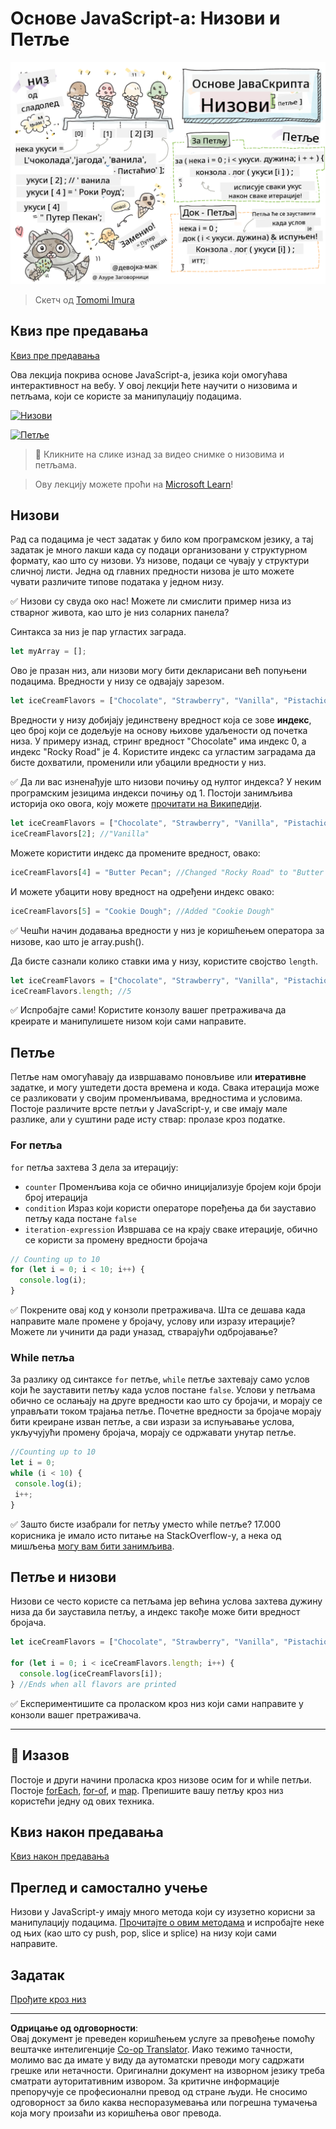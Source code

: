 <!--
CO_OP_TRANSLATOR_METADATA:
{
  "original_hash": "9029f96b0e034839c1799f4595e4bb66",
  "translation_date": "2025-08-29T12:16:20+00:00",
  "source_file": "2-js-basics/4-arrays-loops/README.md",
  "language_code": "sr"
}
-->
# Основе JavaScript-а: Низови и Петље

![Основе JavaScript-а - Низови](../../../../translated_images/webdev101-js-arrays.439d7528b8a294558d0e4302e448d193f8ad7495cc407539cc81f1afe904b470.sr.png)  
> Скетч од [Tomomi Imura](https://twitter.com/girlie_mac)

## Квиз пре предавања  
[Квиз пре предавања](https://ff-quizzes.netlify.app/web/quiz/13)

Ова лекција покрива основе JavaScript-а, језика који омогућава интерактивност на вебу. У овој лекцији ћете научити о низовима и петљама, који се користе за манипулацију подацима.

[![Низови](https://img.youtube.com/vi/1U4qTyq02Xw/0.jpg)](https://youtube.com/watch?v=1U4qTyq02Xw "Низови")

[![Петље](https://img.youtube.com/vi/Eeh7pxtTZ3k/0.jpg)](https://www.youtube.com/watch?v=Eeh7pxtTZ3k "Петље")

> 🎥 Кликните на слике изнад за видео снимке о низовима и петљама.

> Ову лекцију можете проћи на [Microsoft Learn](https://docs.microsoft.com/learn/modules/web-development-101-arrays/?WT.mc_id=academic-77807-sagibbon)!

## Низови

Рад са подацима је чест задатак у било ком програмском језику, а тај задатак је много лакши када су подаци организовани у структурном формату, као што су низови. Уз низове, подаци се чувају у структури сличној листи. Једна од главних предности низова је што можете чувати различите типове података у једном низу.

✅ Низови су свуда око нас! Можете ли смислити пример низа из стварног живота, као што је низ соларних панела?

Синтакса за низ је пар угластих заграда.

```javascript
let myArray = [];
```

Ово је празан низ, али низови могу бити декларисани већ попуњени подацима. Вредности у низу се одвајају зарезом.

```javascript
let iceCreamFlavors = ["Chocolate", "Strawberry", "Vanilla", "Pistachio", "Rocky Road"];
```

Вредности у низу добијају јединствену вредност која се зове **индекс**, цео број који се додељује на основу њихове удаљености од почетка низа. У примеру изнад, стринг вредност "Chocolate" има индекс 0, а индекс "Rocky Road" је 4. Користите индекс са угластим заградама да бисте дохватили, променили или убацили вредности у низ.

✅ Да ли вас изненађује што низови почињу од нултог индекса? У неким програмским језицима индекси почињу од 1. Постоји занимљива историја око овога, коју можете [прочитати на Википедији](https://en.wikipedia.org/wiki/Zero-based_numbering).

```javascript
let iceCreamFlavors = ["Chocolate", "Strawberry", "Vanilla", "Pistachio", "Rocky Road"];
iceCreamFlavors[2]; //"Vanilla"
```

Можете користити индекс да промените вредност, овако:

```javascript
iceCreamFlavors[4] = "Butter Pecan"; //Changed "Rocky Road" to "Butter Pecan"
```

И можете убацити нову вредност на одређени индекс овако:

```javascript
iceCreamFlavors[5] = "Cookie Dough"; //Added "Cookie Dough"
```

✅ Чешћи начин додавања вредности у низ је коришћењем оператора за низове, као што је array.push().

Да бисте сазнали колико ставки има у низу, користите својство `length`.

```javascript
let iceCreamFlavors = ["Chocolate", "Strawberry", "Vanilla", "Pistachio", "Rocky Road"];
iceCreamFlavors.length; //5
```

✅ Испробајте сами! Користите конзолу вашег претраживача да креирате и манипулишете низом који сами направите.

## Петље

Петље нам омогућавају да извршавамо поновљиве или **итеративне** задатке, и могу уштедети доста времена и кода. Свака итерација може се разликовати у својим променљивама, вредностима и условима. Постоје различите врсте петљи у JavaScript-у, и све имају мале разлике, али у суштини раде исту ствар: пролазе кроз податке.

### For петља

`for` петља захтева 3 дела за итерацију:  
- `counter` Променљива која се обично иницијализује бројем који броји број итерација  
- `condition` Израз који користи операторе поређења да би зауставио петљу када постане `false`  
- `iteration-expression` Извршава се на крају сваке итерације, обично се користи за промену вредности бројача  

```javascript
// Counting up to 10
for (let i = 0; i < 10; i++) {
  console.log(i);
}
```

✅ Покрените овај код у конзоли претраживача. Шта се дешава када направите мале промене у бројачу, услову или изразу итерације? Можете ли учинити да ради уназад, стварајући одбројавање?

### While петља

За разлику од синтаксе `for` петље, `while` петље захтевају само услов који ће зауставити петљу када услов постане `false`. Услови у петљама обично се ослањају на друге вредности као што су бројачи, и морају се управљати током трајања петље. Почетне вредности за бројаче морају бити креиране изван петље, а сви изрази за испуњавање услова, укључујући промену бројача, морају се одржавати унутар петље.

```javascript
//Counting up to 10
let i = 0;
while (i < 10) {
 console.log(i);
 i++;
}
```

✅ Зашто бисте изабрали for петљу уместо while петље? 17.000 корисника је имало исто питање на StackOverflow-у, а нека од мишљења [могу вам бити занимљива](https://stackoverflow.com/questions/39969145/while-loops-vs-for-loops-in-javascript).

## Петље и низови

Низови се често користе са петљама јер већина услова захтева дужину низа да би зауставила петљу, а индекс такође може бити вредност бројача.

```javascript
let iceCreamFlavors = ["Chocolate", "Strawberry", "Vanilla", "Pistachio", "Rocky Road"];

for (let i = 0; i < iceCreamFlavors.length; i++) {
  console.log(iceCreamFlavors[i]);
} //Ends when all flavors are printed
```

✅ Експериментишите са проласком кроз низ који сами направите у конзоли вашег претраживача.

---

## 🚀 Изазов

Постоје и други начини проласка кроз низове осим for и while петљи. Постоје [forEach](https://developer.mozilla.org/docs/Web/JavaScript/Reference/Global_Objects/Array/forEach), [for-of](https://developer.mozilla.org/docs/Web/JavaScript/Reference/Statements/for...of), и [map](https://developer.mozilla.org/docs/Web/JavaScript/Reference/Global_Objects/Array/map). Препишите вашу петљу кроз низ користећи једну од ових техника.

## Квиз након предавања  
[Квиз након предавања](https://ff-quizzes.netlify.app/web/quiz/14)

## Преглед и самостално учење

Низови у JavaScript-у имају много метода који су изузетно корисни за манипулацију подацима. [Прочитајте о овим методама](https://developer.mozilla.org/docs/Web/JavaScript/Reference/Global_Objects/Array) и испробајте неке од њих (као што су push, pop, slice и splice) на низу који сами направите.

## Задатак

[Прођите кроз низ](assignment.md)

---

**Одрицање од одговорности**:  
Овај документ је преведен коришћењем услуге за превођење помоћу вештачке интелигенције [Co-op Translator](https://github.com/Azure/co-op-translator). Иако тежимо тачности, молимо вас да имате у виду да аутоматски преводи могу садржати грешке или нетачности. Оригинални документ на изворном језику треба сматрати ауторитативним извором. За критичне информације препоручује се професионални превод од стране људи. Не сносимо одговорност за било каква неспоразумевања или погрешна тумачења која могу произаћи из коришћења овог превода.